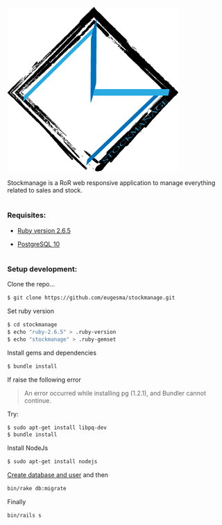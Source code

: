 ![image](https://github.com/eugesma/stockmanage/blob/master/app/assets/images/LogoStockManage.png?raw=true)

Stockmanage is a RoR web responsive application to manage everything related to sales and stock.
#

### Requisites:
* [Ruby version 2.6.5](https://www.digitalocean.com/community/tutorials/how-to-install-ruby-on-rails-with-rvm-on-ubuntu-18-04)

* [PostgreSQL 10](https://www.digitalocean.com/community/tutorials/como-instalar-y-utilizar-postgresql-en-ubuntu-18-04-es)
#
### Setup development:
Clone the repo...
```sh
$ git clone https://github.com/eugesma/stockmanage.git
```
Set ruby version
```sh
$ cd stockmanage
$ echo "ruby-2.6.5" > .ruby-version
$ echo "stockmanage" > .ruby-gemset
```
Install gems and dependencies
```sh
$ bundle install
```
If raise the following error
> An error occurred while installing pg (1.2.1), and Bundler cannot continue.

Try:
```sh
$ sudo apt-get install libpq-dev
$ bundle install
```
Install NodeJs
```sh
$ sudo apt-get install nodejs
```
[Create database and user](https://medium.com/coding-blocks/creating-user-database-and-adding-access-on-postgresql-8bfcd2f4a91e) and then 
```sh
bin/rake db:migrate
```
Finally
```sh
bin/rails s
```
